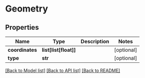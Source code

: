 # Geometry

## Properties
Name | Type | Description | Notes
------------ | ------------- | ------------- | -------------
**coordinates** | **list[list[float]]** |  | [optional] 
**type** | **str** |  | [optional] 

[[Back to Model list]](../README.md#documentation-for-models) [[Back to API list]](../README.md#documentation-for-api-endpoints) [[Back to README]](../README.md)


